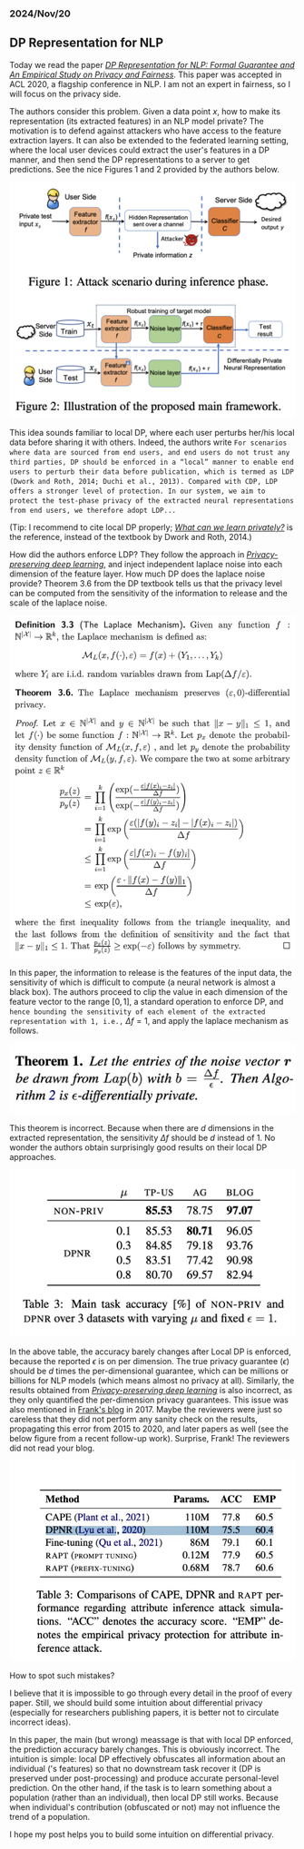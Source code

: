 ### 2024/Nov/20
## DP Representation for NLP

Today we read the paper [*DP Representation for NLP: Formal Guarantee and An Empirical Study on Privacy and Fairness*](https://aclanthology.org/2020.findings-emnlp.213.pdf). This paper was accepted in ACL 2020, a flagship conference in NLP. I am not an expert in fairness, so I will focus on the privacy side.

The authors consider this problem. Given a data point $x$, how to make its representation (its extracted features) in an NLP model private? The motivation is to defend against attackers who have access to the feature extraction layers. It can also be extended to the federated learning setting, where the local user devices could extract the user's features in a DP manner, and then send the DP representations to a server to get predictions. See the nice Figures 1 and 2 provided by the authors below.

![Figure 1: attack scenarios](fig_2.png)

This idea sounds familiar to local DP, where each user perturbs her/his local data before sharing it with others. Indeed, the authors write ```For scenarios
where data are sourced from end users, and end users do not trust any third parties, DP should be enforced in a “local” manner to enable end users to perturb their data before publication, which is termed as LDP (Dwork and Roth, 2014; Duchi
et al., 2013). Compared with CDP, LDP offers a stronger level of protection. In our system, we aim to protect the test-phase privacy of the extracted neural representations from end users, we therefore adopt LDP...```

(Tip: I recommend to cite local DP properly; [*What can we learn privately?*](https://ieeexplore.ieee.org/document/4690986) is the reference, instead of the textbook by Dwork and Roth, 2014.) 

How did the authors enforce LDP? They follow the approach in [*Privacy-preserving deep learning*](https://dl.acm.org/doi/10.1145/2810103.2813687), and inject independent laplace noise into each dimension of the feature layer. How much DP does the laplace noise provide? Theorem 3.6 from the DP textbook tells us that the privacy level can be computed from the sensitivity of the information to release and the scale of the laplace noise. 

![Figure 2: Laplace mechanism](fig_3.png)

In this paper, the information to release is the features of the input data, the sensitivity of which is difficult to compute (a neural network is almost a black box). The authors proceed to clip the value in each dimension of the feature vector to the range $[0,1]$, a standard operation to enforce DP, and ```hence bounding the
sensitivity of each element of the extracted representation with 1, i.e.,``` $\Delta f=1$, and apply the laplace mechanism as follows.

![Figure 3: Laplace mechanism for NLP representation](fig_4.png)

This theorem is incorrect. Because when there are $d$ dimensions in the extracted representation, the sensitivity $\Delta f$ should be $d$ instead of $1$. No wonder the authors obtain surprisingly good results on their local DP approaches.

![Figure 4: Results of DP NLP representation](fig_5.png) 

In the above table, the accuracy barely changes after Local DP is enforced, because the reported $\epsilon$ is on per dimension. The true privacy guarantee ($\epsilon$) should be $d$ times the per-dimensional guarantee, which can be millions or billions for NLP models (which means almost no privacy at all). Similarly, the results obtained from [*Privacy-preserving deep learning*](https://dl.acm.org/doi/10.1145/2810103.2813687) is also incorrect, as they only quantified the per-dimension privacy guarantees. This issue was also mentioned in [Frank's blog](https://github.com/frankmcsherry/blog/blob/master/posts/2017-10-27.md) in 2017. Maybe the reviewers were just so careless that they did not perform any sanity check on the results, propagating this error from 2015 to 2020, and later papers as well (see the below figure from a recent follow-up work). Surprise, Frank! The reviewers did not read your blog.

![Figure 5: Results of DP NLP representation-follow-up](fig_6.jpg) 

How to spot such mistakes? 

I believe that it is impossible to go through every detail in the proof of every paper. Still, we should build some intuition about differential privacy (especially for researchers publishing papers, it is better not to circulate incorrect ideas). 

In this paper, the main (but wrong) meassage is that with local DP enforced, the prediction accuracy barely changes. This is obviously incorrect. The intuition is simple: local DP effectively obfuscates all information about an individual ('s features) so that no downstream task recover it (DP is preserved under post-processing) and produce accurate personal-level prediction. On the other hand, if the task is to learn something about a population (rather than an individual), then local DP still works. Because when individual's contribution (obfuscated or not) may not influence the trend of a population.

I hope my post helps you to build some intuition on differential privacy.


